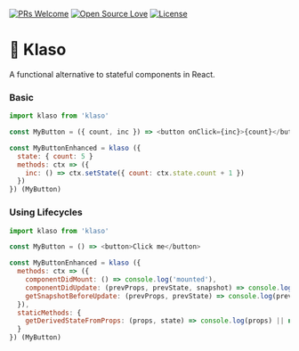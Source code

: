 [![PRs Welcome](https://img.shields.io/badge/PRs-welcome-brightgreen.svg?style=flat-square)](http://makeapullrequest.com)
[![Open Source Love](https://badges.frapsoft.com/os/v1/open-source.svg?v=103)](https://github.com/ellerbrock/open-source-badges/)
[![License](https://img.shields.io/badge/License-Apache%202.0-blue.svg)](https://opensource.org/licenses/Apache-2.0)

# 🍷 Klaso

A functional alternative to stateful components in React.

### Basic

```js
import klaso from 'klaso'

const MyButton = ({ count, inc }) => <button onClick={inc}>{count}</button>

const MyButtonEnhanced = klaso ({
  state: { count: 5 }
  methods: ctx => ({
    inc: () => ctx.setState({ count: ctx.state.count + 1 })
  })
}) (MyButton)
```

### Using Lifecycles

```js
import klaso from 'klaso'

const MyButton = () => <button>Click me</button>

const MyButtonEnhanced = klaso ({
  methods: ctx => ({
    componentDidMount: () => console.log('mounted'),
    componentDidUpdate: (prevProps, prevState, snapshot) => console.log(snapshot),
    getSnapshotBeforeUpdate: (prevProps, prevState) => console.log(prevProps, prevState),
  }),
  staticMethods: {
    getDerivedStateFromProps: (props, state) => console.log(props) || null
  }
}) (MyButton)
```